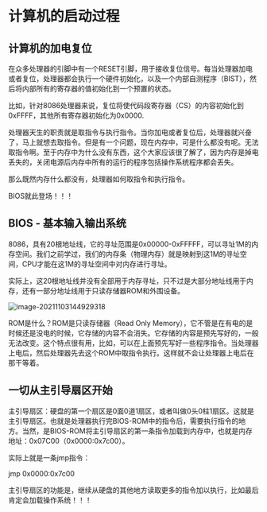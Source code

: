 # 计算机的启动过程

## 计算机的加电复位

在众多处理器的引脚中有一个RESET引脚，用于接收复位信号。每当处理器加电或者复位，处理器都会执行一个硬件初始化，以及一个内部自测程序（BIST），然后将内部所有的寄存器的值初始化到一个预置的状态。

比如，针对8086处理器来说，复位将使代码段寄存器（CS）的内容初始化到0xFFFF，其他所有寄存器初始化为0x0000.

处理器天生的职责就是取指令与执行指令。当你加电或者复位后，处理器就兴奋了，马上就想去取指令。但是有一个问题，现在内存中，可是什么都没有呢。无法取指令啊。至于内存中为什么没有东西，这个大家应该很了解了，因为内存是掉电丢失的，关闭电源后内存中所有的运行的程序包括操作系统程序都会丢失。

那么既然内存什么都没有，处理器如何取指令和执行指令。

BIOS就此登场！！！

## BIOS - 基本输入输出系统

8086，具有20根地址线，它的寻址范围是0x00000-0xFFFFF，可以寻址1M的内存空间。我们之前学过，我们的内存条（物理内存）就是映射到这1M的寻址空间，CPU才能在这1M的寻址空间中对内存进行寻址。

实际上，这20根地址线并没有全部用于内存寻址，只不过是大部分地址线用于内存，还有一部分地址线用于只读存储器ROM和外围设备。

![image-20211103144929318](https://happychan.oss-cn-shenzhen.aliyuncs.com/img/202111031449368.png)

ROM是什么？ROM是只读存储器（Read Only Memory），它不管是在有电的是时候还是没电的时候，它存储的内容不会消失。它存储的内容是预先写好的，一般无法改变。这个特点很有用，比如，可以在上面预先写好一些程序指令。当处理器上电后，然后处理器先去这个ROM中取指令执行。这样就不会让处理器上电后在那干等着。



## 一切从主引导扇区开始

主引导扇区：硬盘的第一个扇区是0面0道1扇区，或者叫做0头0柱1扇区。这就是主引导扇区。也就是处理器执行完BIOS-ROM中的指令后，需要执行指令的地方。当然，是BIOS-ROM将主引导扇区的第一条指令加载到内存中，也就是内存地址：0x07C00（0x0000:0x7c00）。

实际上就是一条jmp指令：

jmp 0x0000:0x7c00

主引导扇区的功能是，继续从硬盘的其他地方读取更多的指令加以执行，比如最后肯定会加载操作系统！！！





























































